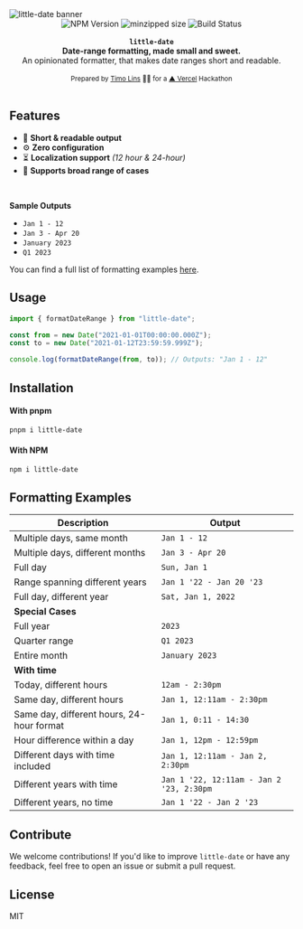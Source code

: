 <img alt="little-date banner" src="https://github.com/timolins/little-date/raw/main/.github/banner.png"/>

<div align="center">
    <img src="https://badgen.net/npm/v/little-date" alt="NPM Version" />
  <img src="https://badgen.net/bundlephobia/minzip/little-date" alt="minzipped size"/>
    <img src="https://github.com/timolins/little-date/workflows/CI/badge.svg" alt="Build Status" />
</a>
</div>
<br />
<div align="center"><strong><code>little-date</code></strong></div>

<div align="center"><strong>Date-range formatting, made small and sweet.</strong></div>
<div align="center">An opinionated formatter, that makes date ranges short and readable.</div>

<br />
<div align="center">
  <sub>Prepared by <a href="https://twitter.com/timolins">Timo Lins</a> 👨‍🍳 for a <a href="https://vercel.com/?ref=little-date">▲ Vercel</a> Hackathon</sub>
</div>

<br />

## Features

- 📖 **Short & readable output**
- ⚙️ **Zero configuration**
- ⏳ **Localization support** _(12 hour & 24-hour)_
- 📅 **Supports broad range of cases**

</br>

**Sample Outputs**

- `Jan 1 - 12`
- `Jan 3 - Apr 20`
- `January 2023`
- `Q1 2023`

You can find a full list of formatting examples [here](#formatting-examples).

## Usage

```js
import { formatDateRange } from "little-date";

const from = new Date("2021-01-01T00:00:00.000Z");
const to = new Date("2021-01-12T23:59:59.999Z");

console.log(formatDateRange(from, to)); // Outputs: "Jan 1 - 12"
```

## Installation

#### With pnpm

```sh
pnpm i little-date
```

#### With NPM

```sh
npm i little-date
```

## Formatting Examples

| Description                               | Output                                   |
| ----------------------------------------- | ---------------------------------------- |
| Multiple days, same month                 | `Jan 1 - 12`                             |
| Multiple days, different months           | `Jan 3 - Apr 20`                         |
| Full day                                  | `Sun, Jan 1`                             |
| Range spanning different years            | `Jan 1 '22 - Jan 20 '23`                 |
| Full day, different year                  | `Sat, Jan 1, 2022`                       |
| **Special Cases**                         |                                          |
| Full year                                 | `2023`                                   |
| Quarter range                             | `Q1 2023`                                |
| Entire month                              | `January 2023`                           |
| **With time**                             |                                          |
| Today, different hours                    | `12am - 2:30pm`                          |
| Same day, different hours                 | `Jan 1, 12:11am - 2:30pm`                |
| Same day, different hours, 24-hour format | `Jan 1, 0:11 - 14:30`                    |
| Hour difference within a day              | `Jan 1, 12pm - 12:59pm`                  |
| Different days with time included         | `Jan 1, 12:11am - Jan 2, 2:30pm`         |
| Different years with time                 | `Jan 1 '22, 12:11am - Jan 2 '23, 2:30pm` |
| Different years, no time                  | `Jan 1 '22 - Jan 2 '23`                  |

## Contribute

We welcome contributions! If you'd like to improve `little-date` or have any feedback, feel free to open an issue or submit a pull request.

## License

MIT
